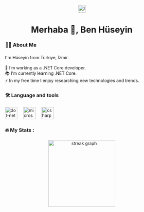 ###

<div align="center">
  <a href="https://www.linkedin.com/in/huseyinkurban/" target="_blank">
    <img src="https://img.shields.io/static/v1?message=LinkedIn&logo=linkedin&label=&color=0077B5&logoColor=white&labelColor=&style=for-the-badge" height="25" alt="linkedin logo" />
  </a>
</div>



###

<h1 align="center">Merhaba 👋, Ben Hüseyin</h1>

###

<h3 align="left">👩‍💻  About Me</h3>

###

<p align="left">I'm Hüseyin from Türkiye, İzmir.<br><br>🔭 I’m working as a .NET Core developer.<br>📚 I'm currently learning .NET Core.<br>⚡ In my free time I enjoy researching new technologies and trends.</p>

###

<h3 align="left">🛠 Language and tools</h3>

###

<div align="left">
  <img src="https://cdn.jsdelivr.net/gh/devicons/devicon/icons/dot-net/dot-net-plain-wordmark.svg" height="40" alt="dot-net logo"  />
  <img width="12" />
  <img src="https://cdn.jsdelivr.net/gh/devicons/devicon/icons/microsoftsqlserver/microsoftsqlserver-plain.svg" height="40" alt="microsoftsqlserver logo"  />
  <img width="12" />
  <img src="https://cdn.jsdelivr.net/gh/devicons/devicon/icons/csharp/csharp-original.svg" height="40" alt="csharp logo"  />
</div>

###

<h3 align="left">🔥   My Stats :</h3>

###

<div align="center">
  <img src="https://streak-stats.demolab.com?user=HuseyinKurban&locale=en&mode=daily&theme=dark&hide_border=false&border_radius=5&order=3" height="220" alt="streak graph"  />
</div>

###
